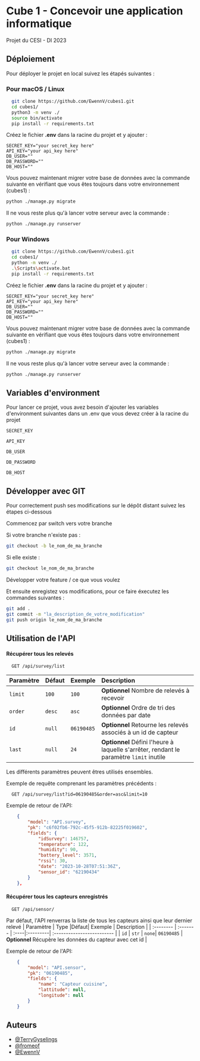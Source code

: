 
# Cube 1 - Concevoir une application informatique

Projet du CESI - DI 2023

## Déploiement

Pour déployer le projet en local suivez les étapés suivantes :

### Pour macOS / Linux

```bash
  git clone https://github.com/EwennV/cubes1.git
  cd cubes1/
  python3 -m venv ./
  source bin/activate
  pip install -r requirements.txt
```
Créez le fichier **.env** dans la racine du projet et y ajouter :
```env
SECRET_KEY="your secret_key here"
API_KEY="your api_key here"
DB_USER=""
DB_PASSWORD=""
DB_HOST=""
```
Vous pouvez maintenant migrer votre base de données avec la commande suivante en vérifiant que vous êtes toujours dans votre environnement (cubes1) :
```bash
python ./manage.py migrate
```
Il ne vous reste plus qu'à lancer votre serveur avec la commande :
```bash
python ./manage.py runserver
```


### Pour Windows
```bash
  git clone https://github.com/EwennV/cubes1.git
  cd cubes1/
  python -m venv ./
  .\Scripts\activate.bat
  pip install -r requirements.txt
```
Créez le fichier **.env** dans la racine du projet et y ajouter :
```env
SECRET_KEY="your secret_key here"
API_KEY="your api_key here"
DB_USER=""
DB_PASSWORD=""
DB_HOST=""
```
Vous pouvez maintenant migrer votre base de données avec la commande suivante en vérifiant que vous êtes toujours dans votre environnement (cubes1) :
```bash
python ./manage.py migrate
```
Il ne vous reste plus qu'à lancer votre serveur avec la commande :
```bash
python ./manage.py runserver
```



## Variables d'environment

Pour lancer ce projet, vous avez besoin d'ajouter les variables d'environment suivantes dans un .env que vous devez créer à la racine du projet

`SECRET_KEY`

`API_KEY`

`DB_USER`

`DB_PASSWORD`

`DB_HOST`

## Développer avec GIT

Pour correctement push ses modifications sur le dépôt distant suivez les étapes ci-dessous

Commencez par switch vers votre branche

Si votre branche n'existe pas :
```bash
git checkout -b le_nom_de_ma_branche
```
Si elle existe :
```bash
git checkout le_nom_de_ma_branche
```

Développer votre feature / ce que vous voulez

Et ensuite enregistez vos modifications, pour ce faire éxecutez les commandes suivantes :

```bash
git add .
git commit -m "la_description_de_votre_modification"
git push origin le_nom_de_ma_branche
```
## Utilisation de l'API

#### Récupérer tous les relevés

```http
  GET /api/survey/list
```

| Paramètre | Défaut | Exemple     | Description                                                                             |
| :-------- | :----- | :---------- | :-------------------------------------------------------------------------------------- |
| `limit`   | `100`  | `100`       | **Optionnel** Nombre de relevés à recevoir                                              |
| `order`   | `desc` | `asc`       | **Optionnel** Ordre de tri des données par date                                         |
| `id`      | `null` | `06190485`  | **Optionnel** Retourne les relevés associés à un id de capteur                          |
| `last`    | `null` | `24`        | **Optionnel** Défini l'heure à laquelle s'arrêter, rendant le paramètre `limit` inutile |

Les différents paramètres peuvent êtres utilisés ensembles.

Exemple de requête comprenant les paramètres précédents :
```http
  GET /api/survey/list?id=06190485&order=asc&limit=10
```

Exemple de retour de l'API:

```json
    {
        "model": "API.survey",
        "pk": "c6f02fb6-792c-45f5-912b-82225f019602",
        "fields": {
            "idSurvey": 146757,
            "temperature": 122,
            "humidity": 90,
            "battery_level": 3571,
            "rssi": 30,
            "date": "2023-10-28T07:51:36Z",
            "sensor_id": "62190434"
        }
    },
```


#### Récupérer tous les capteurs enregistrés

```http
  GET /api/sensor/
```

Par défaut, l'API renverras la liste de tous les capteurs ainsi que leur dernier relevé
| Paramètre | Type     |Défaut| Exemple     | Description                |
| :-------- | :------- | :----|:---------| :------------------------- |
| `id`   | `str`    | `none`| `06190485` | **Optionnel** Récupère les données du capteur avec cet id |

Exemple de retour de l'API:
```json
    {
        "model": "API.sensor",
        "pk": "06190485",
        "fields": {
            "name": "Capteur cuisine",
            "lattitude": null,
            "longitude": null
        }
    }
```

## Auteurs

- [@TerryGyselings](https://github.com/TerryGyselings)
- [@fromeof](https://github.com/fromeof)
- [@EwennV](https://github.com/EwennV)
